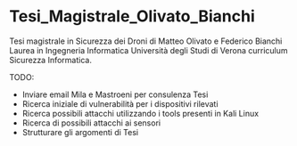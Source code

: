 # Tesi_Magistrale_Olivato_Bianchi
Tesi magistrale in Sicurezza dei Droni di Matteo Olivato e Federico Bianchi Laurea in Ingegneria Informatica Università degli Studi di Verona curriculum Sicurezza Informatica.

TODO:

- Inviare email Mila e Mastroeni per consulenza Tesi
- Ricerca iniziale di vulnerabilità per i dispositivi rilevati
- Ricerca possibili attacchi utilizzando i tools presenti in Kali Linux
- Ricerca di possibili attacchi ai sensori
- Strutturare gli argomenti di Tesi
